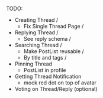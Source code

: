 TODO:

- Creating Thread /
  - Fix Single Thread Page /
- Replying Thread /
  - See reply schema /
- Searching Thread /
  - Make PostList reusable /
  - By title and tags /
- Pinning Thread
  - PostList in profile
- Getting Thread Notification
  - mock red dot on top of avatar
- Voting on Thread/Reply (optional)
